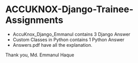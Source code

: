 # ACCUKNOX-Django-Trainee-Assignments
- AccuKnox_Django_Emmanul contains 3 Django Answer
- Custom Classes in Python contains 1 Python Answer
- Answers.pdf have all the explanation.

Thank you,
Md. Emmanul Haque
